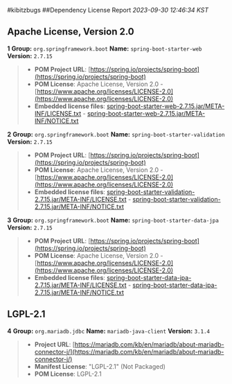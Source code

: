 
#kibitzbugs
##Dependency License Report
_2023-09-30 12:46:34 KST_
## Apache License, Version 2.0

**1** **Group:** `org.springframework.boot` **Name:** `spring-boot-starter-web` **Version:** `2.7.15` 
> - **POM Project URL**: [https://spring.io/projects/spring-boot](https://spring.io/projects/spring-boot)
> - **POM License**: Apache License, Version 2.0 - [https://www.apache.org/licenses/LICENSE-2.0](https://www.apache.org/licenses/LICENSE-2.0)
> - **Embedded license files**: [spring-boot-starter-web-2.7.15.jar/META-INF/LICENSE.txt](spring-boot-starter-web-2.7.15.jar/META-INF/LICENSE.txt) 
    - [spring-boot-starter-web-2.7.15.jar/META-INF/NOTICE.txt](spring-boot-starter-web-2.7.15.jar/META-INF/NOTICE.txt)

**2** **Group:** `org.springframework.boot` **Name:** `spring-boot-starter-validation` **Version:** `2.7.15` 
> - **POM Project URL**: [https://spring.io/projects/spring-boot](https://spring.io/projects/spring-boot)
> - **POM License**: Apache License, Version 2.0 - [https://www.apache.org/licenses/LICENSE-2.0](https://www.apache.org/licenses/LICENSE-2.0)
> - **Embedded license files**: [spring-boot-starter-validation-2.7.15.jar/META-INF/LICENSE.txt](spring-boot-starter-validation-2.7.15.jar/META-INF/LICENSE.txt) 
    - [spring-boot-starter-validation-2.7.15.jar/META-INF/NOTICE.txt](spring-boot-starter-validation-2.7.15.jar/META-INF/NOTICE.txt)

**3** **Group:** `org.springframework.boot` **Name:** `spring-boot-starter-data-jpa` **Version:** `2.7.15` 
> - **POM Project URL**: [https://spring.io/projects/spring-boot](https://spring.io/projects/spring-boot)
> - **POM License**: Apache License, Version 2.0 - [https://www.apache.org/licenses/LICENSE-2.0](https://www.apache.org/licenses/LICENSE-2.0)
> - **Embedded license files**: [spring-boot-starter-data-jpa-2.7.15.jar/META-INF/LICENSE.txt](spring-boot-starter-data-jpa-2.7.15.jar/META-INF/LICENSE.txt) 
    - [spring-boot-starter-data-jpa-2.7.15.jar/META-INF/NOTICE.txt](spring-boot-starter-data-jpa-2.7.15.jar/META-INF/NOTICE.txt)

## LGPL-2.1

**4** **Group:** `org.mariadb.jdbc` **Name:** `mariadb-java-client` **Version:** `3.1.4` 
> - **Project URL**: [https://mariadb.com/kb/en/mariadb/about-mariadb-connector-j/](https://mariadb.com/kb/en/mariadb/about-mariadb-connector-j/)
> - **Manifest License**: "LGPL-2.1" (Not Packaged)
> - **POM License**: LGPL-2.1


